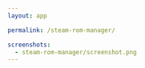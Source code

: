 ```yaml
---
layout: app

permalink: /steam-rom-manager/

screenshots:
  - steam-rom-manager/screenshot.png
---
```

